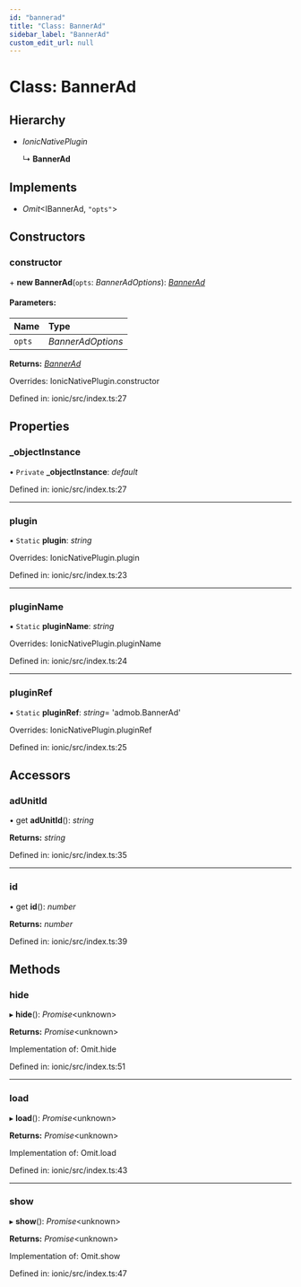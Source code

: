 ```yaml
---
id: "bannerad"
title: "Class: BannerAd"
sidebar_label: "BannerAd"
custom_edit_url: null
---
```


# Class: BannerAd

## Hierarchy

* *IonicNativePlugin*

  ↳ **BannerAd**

## Implements

* *Omit*<IBannerAd, ``"opts"``\>

## Constructors

### constructor

\+ **new BannerAd**(`opts`: *BannerAdOptions*): [*BannerAd*](bannerad.md)

#### Parameters:

| Name | Type |
| :------ | :------ |
| `opts` | *BannerAdOptions* |

**Returns:** [*BannerAd*](bannerad.md)

Overrides: IonicNativePlugin.constructor

Defined in: ionic/src/index.ts:27

## Properties

### \_objectInstance

• `Private` **\_objectInstance**: *default*

Defined in: ionic/src/index.ts:27

___

### plugin

▪ `Static` **plugin**: *string*

Overrides: IonicNativePlugin.plugin

Defined in: ionic/src/index.ts:23

___

### pluginName

▪ `Static` **pluginName**: *string*

Overrides: IonicNativePlugin.pluginName

Defined in: ionic/src/index.ts:24

___

### pluginRef

▪ `Static` **pluginRef**: *string*= 'admob.BannerAd'

Overrides: IonicNativePlugin.pluginRef

Defined in: ionic/src/index.ts:25

## Accessors

### adUnitId

• get **adUnitId**(): *string*

**Returns:** *string*

Defined in: ionic/src/index.ts:35

___

### id

• get **id**(): *number*

**Returns:** *number*

Defined in: ionic/src/index.ts:39

## Methods

### hide

▸ **hide**(): *Promise*<unknown\>

**Returns:** *Promise*<unknown\>

Implementation of: Omit.hide

Defined in: ionic/src/index.ts:51

___

### load

▸ **load**(): *Promise*<unknown\>

**Returns:** *Promise*<unknown\>

Implementation of: Omit.load

Defined in: ionic/src/index.ts:43

___

### show

▸ **show**(): *Promise*<unknown\>

**Returns:** *Promise*<unknown\>

Implementation of: Omit.show

Defined in: ionic/src/index.ts:47
